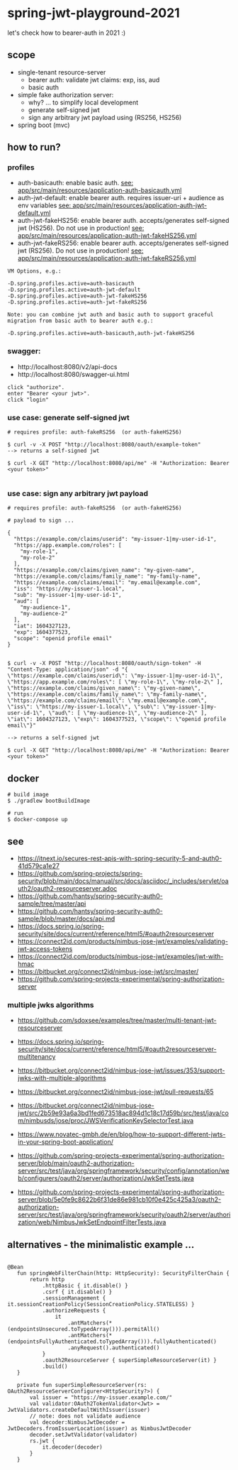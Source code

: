 # spring-jwt-playground-2021
let's check how to bearer-auth in 2021 :)

## scope
- single-tenant resource-server
    - bearer auth: validate jwt claims: exp, iss, aud 
    - basic auth
- simple fake authorization server:
    - why? ... to simplify local development
    - generate self-signed jwt
    - sign any arbitrary jwt payload using (RS256, HS256)
- spring boot (mvc)


## how to run? 

### profiles

- auth-basicauth: enable basic auth. [see: app/src/main/resources/application-auth-basicauth.yml](app/src/main/resources/application-auth-basicauth.yml)
- auth-jwt-default: enable bearer auth. requires issuer-uri + audience as env variables [see: app/src/main/resources/application-auth-jwt-default.yml](app/src/main/resources/application-auth-jwt-default.yml)
- auth-jwt-fakeHS256: enable bearer auth. accepts/generates self-signed jwt (HS256). Do not use in production! [see: app/src/main/resources/application-auth-jwt-fakeHS256.yml](app/src/main/resources/application-auth-jwt-fakeHS256.yml)
- auth-jwt-fakeRS256: enable bearer auth. accepts/generates self-signed jwt (RS256). Do not use in production! [see: app/src/main/resources/application-auth-jwt-fakeRS256.yml](app/src/main/resources/application-auth-jwt-fakeRS256.yml)

```
VM Options, e.g.:

-D.spring.profiles.active=auth-basicauth
-D.spring.profiles.active=auth-jwt-default
-D.spring.profiles.active=auth-jwt-fakeHS256
-D.spring.profiles.active=auth-jwt-fakeRS256

Note: you can combine jwt auth and basic auth to support graceful migration from basic auth to bearer auth e.g.:

-D.spring.profiles.active=auth-basicauth,auth-jwt-fakeHS256

```

### swagger:

- http://localhost:8080/v2/api-docs
- http://localhost:8080/swagger-ui.html

```
click "authorize". 
enter "Bearer <your jwt>". 
click "login"
```

### use case: generate self-signed jwt

```
# requires profile: auth-fakeRS256  (or auth-fakeHS256)

$ curl -v -X POST "http://localhost:8080/oauth/example-token"
--> returns a self-signed jwt

$ curl -X GET "http://localhost:8080/api/me" -H "Authorization: Bearer <your token>"


```

### use case: sign any arbitrary jwt payload

```
# requires profile: auth-fakeRS256  (or auth-fakeHS256)

# payload to sign ...

{
  "https://example.com/claims/userid": "my-issuer-1|my-user-id-1",
  "https://app.example.com/roles": [
    "my-role-1",
    "my-role-2"
  ],
  "https://example.com/claims/given_name": "my-given-name",
  "https://example.com/claims/family_name": "my-family-name",
  "https://example.com/claims/email": "my.email@example.com",
  "iss": "https://my-issuer-1.local",
  "sub": "my-issuer-1|my-user-id-1",
  "aud": [
    "my-audience-1",
    "my-audience-2"
  ],
  "iat": 1604327123,
  "exp": 1604377523,
  "scope": "openid profile email"
}


$ curl -v -X POST "http://localhost:8080/oauth/sign-token" -H "Content-Type: application/json" -d "{ \"https://example.com/claims/userid\": \"my-issuer-1|my-user-id-1\", \"https://app.example.com/roles\": [ \"my-role-1\", \"my-role-2\" ], \"https://example.com/claims/given_name\": \"my-given-name\", \"https://example.com/claims/family_name\": \"my-family-name\", \"https://example.com/claims/email\": \"my.email@example.com\", \"iss\": \"https://my-issuer-1.local\", \"sub\": \"my-issuer-1|my-user-id-1\", \"aud\": [ \"my-audience-1\", \"my-audience-2\" ], \"iat\": 1604327123, \"exp\": 1604377523, \"scope\": \"openid profile email\"}"

--> returns a self-signed jwt

$ curl -X GET "http://localhost:8080/api/me" -H "Authorization: Bearer <your token>"

```

## docker

```
# build image
$ ./gradlew bootBuildImage

# run 
$ docker-compose up
```

## see
- https://itnext.io/secures-rest-apis-with-spring-security-5-and-auth0-41d579ca1e27
- https://github.com/spring-projects/spring-security/blob/main/docs/manual/src/docs/asciidoc/_includes/servlet/oauth2/oauth2-resourceserver.adoc
- https://github.com/hantsy/spring-security-auth0-sample/tree/master/api
- https://github.com/hantsy/spring-security-auth0-sample/blob/master/docs/api.md
- https://docs.spring.io/spring-security/site/docs/current/reference/html5/#oauth2resourceserver
- https://connect2id.com/products/nimbus-jose-jwt/examples/validating-jwt-access-tokens
- https://connect2id.com/products/nimbus-jose-jwt/examples/jwt-with-hmac
- https://bitbucket.org/connect2id/nimbus-jose-jwt/src/master/
- https://github.com/spring-projects-experimental/spring-authorization-server  
### multiple jwks algorithms
- https://github.com/sdoxsee/examples/tree/master/multi-tenant-jwt-resourceserver
- https://docs.spring.io/spring-security/site/docs/current/reference/html5/#oauth2resourceserver-multitenancy
- https://bitbucket.org/connect2id/nimbus-jose-jwt/issues/353/support-jwks-with-multiple-algorithms
- https://bitbucket.org/connect2id/nimbus-jose-jwt/pull-requests/65
  
- https://bitbucket.org/connect2id/nimbus-jose-jwt/src/2b59e93a6a3bd1fed673518ac894d1c18c17d59b/src/test/java/com/nimbusds/jose/proc/JWSVerificationKeySelectorTest.java
- https://www.novatec-gmbh.de/en/blog/how-to-support-different-jwts-in-your-spring-boot-application/
- https://github.com/spring-projects-experimental/spring-authorization-server/blob/main/oauth2-authorization-server/src/test/java/org/springframework/security/config/annotation/web/configurers/oauth2/server/authorization/JwkSetTests.java    
- https://github.com/spring-projects-experimental/spring-authorization-server/blob/5e0fe9c8622b6f31de86e981cb10f0e425c425a3/oauth2-authorization-server/src/test/java/org/springframework/security/oauth2/server/authorization/web/NimbusJwkSetEndpointFilterTests.java




## alternatives - the minimalistic example ...
 ```
 
@Bean
    fun springWebFilterChain(http: HttpSecurity): SecurityFilterChain {
        return http
            .httpBasic { it.disable() }
            .csrf { it.disable() }
            .sessionManagement { it.sessionCreationPolicy(SessionCreationPolicy.STATELESS) }
            .authorizeRequests {
                it
                    .antMatchers(*(endpointsUnsecured.toTypedArray())).permitAll()
                    .antMatchers(*(endpointsFullyAuthenticated.toTypedArray())).fullyAuthenticated()
                    .anyRequest().authenticated()
            }
            .oauth2ResourceServer { superSimpleResourceServer(it) }
            .build()
    }

    private fun superSimpleResourceServer(rs: OAuth2ResourceServerConfigurer<HttpSecurity?>) {
        val issuer = "https://my-issuer.example.com/"
        val validator:OAuth2TokenValidator<Jwt> = JwtValidators.createDefaultWithIssuer(issuer)
        // note: does not validate audience
        val decoder:NimbusJwtDecoder = JwtDecoders.fromIssuerLocation(issuer) as NimbusJwtDecoder
        decoder.setJwtValidator(validator)
        rs.jwt {
            it.decoder(decoder)
        }
    } 
 
 ```
